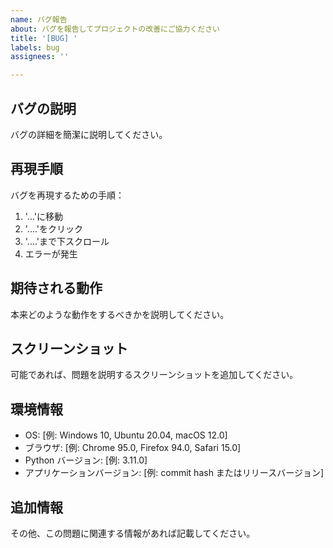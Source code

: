 ```yaml
---
name: バグ報告
about: バグを報告してプロジェクトの改善にご協力ください
title: '[BUG] '
labels: bug
assignees: ''

---
```


## バグの説明
バグの詳細を簡潔に説明してください。

## 再現手順
バグを再現するための手順：
1. '...'に移動
2. '....'をクリック
3. '....'まで下スクロール
4. エラーが発生

## 期待される動作
本来どのような動作をするべきかを説明してください。

## スクリーンショット
可能であれば、問題を説明するスクリーンショットを追加してください。

## 環境情報
 - OS: [例: Windows 10, Ubuntu 20.04, macOS 12.0]
 - ブラウザ: [例: Chrome 95.0, Firefox 94.0, Safari 15.0]
 - Python バージョン: [例: 3.11.0]
 - アプリケーションバージョン: [例: commit hash またはリリースバージョン]

## 追加情報
その他、この問題に関連する情報があれば記載してください。
